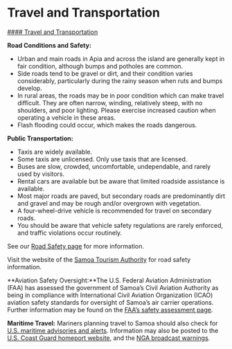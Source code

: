 # Travel and Transportation

[#### Travel and Transportation](javascript:void(0); "Travel and Transportation")

**Road Conditions and Safety:**

* Urban and main roads in Apia and across the island are generally kept in fair condition, although bumps and potholes are common.
* Side roads tend to be gravel or dirt, and their condition varies considerably, particularly during the rainy season when ruts and bumps develop.
* In rural areas, the roads may be in poor condition which can make travel difficult. They are often narrow, winding, relatively steep, with no shoulders, and poor lighting. Please exercise increased caution when operating a vehicle in these areas.
* Flash flooding could occur, which makes the roads dangerous.

**Public Transportation:**

* Taxis are widely available.
* Some taxis are unlicensed. Only use taxis that are licensed.
* Buses are slow, crowded, uncomfortable, undependable, and rarely used by visitors.
* Rental cars are available but be aware that limited roadside assistance is available.
* Most major roads are paved, but secondary roads are predominantly dirt and gravel and may be rough and/or overgrown with vegetation.
* A four-wheel-drive vehicle is recommended for travel on secondary roads.
* You should be aware that vehicle safety regulations are rarely enforced, and traffic violations occur routinely.

See our [Road Safety page](https://travel.state.gov/content/passports/english/go/safety/road.html) for more information.

Visit the website of the [Samoa Tourism Authority](https://www.samoa.travel/) for road safety information.

**Aviation Safety Oversight:**The U.S. Federal Aviation Administration (FAA) has assessed the government of Samoa’s Civil Aviation Authority as being in compliance with International Civil Aviation Organization (ICAO) aviation safety standards for oversight of Samoa’s air carrier operations. Further information may be found on the [FAA’s safety assessment page](https://www.faa.gov/about/initiatives/iasa).

**Maritime Travel:** Mariners planning travel to Samoa should also check for [U.S. maritime advisories and alerts](https://www.maritime.dot.gov/msci-alerts). Information may also be posted to the [U.S. Coast Guard homeport website](https://homeport.uscg.mil/), and the [NGA broadcast warnings](https://msi.nga.mil/NavWarnings).